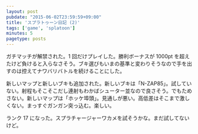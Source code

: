```yaml
---
layout: post
pubdate: "2015-06-02T23:59:59+09:00"
title: 'スプラトゥーン日記 (2)'
tags: ['game', 'splatoon']
minutes: 5
pagetype: posts
---
```

ガチマッチが解禁された。1 回だけプレイした。勝利ボーナスが 1000pt を超えたけど負けると入らなさそう。ブキ選びもいまの基準と変わりそうなので手を出すのは控えてナワバリバトルを続けることにした。

新しいマップと新しいブキも追加された。新しいブキは「N-ZAP85」。試していない。射程もそこそこだし連射もわかばシューター並なので良さそう。でもためさない。新しいマップは「ホッケ埠頭」。見通しが悪い。高低差はそこまで激しくない。まっすぐガンガン突っ込む。楽しい。

ランク 17 になった。スプラチャージャーワカメを試そうかな。まだ試してないけど。

